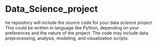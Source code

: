 # Data_Science_project
he repository will include the source code for your data science project. This could be written in language like  Python, depending on your preferences and the nature of the project. The code may include data preprocessing, analysis, modeling, and visualization scripts.
